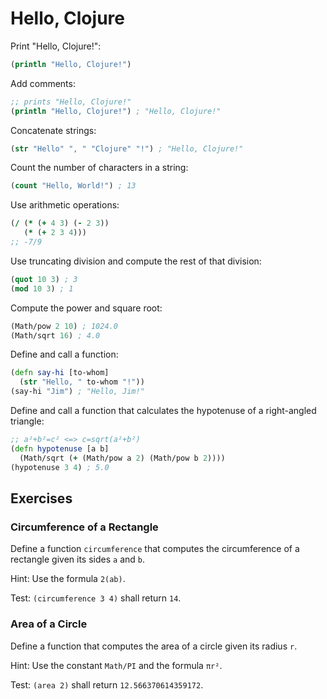 # Hello, Clojure

Print "Hello, Clojure!":

```clojure
(println "Hello, Clojure!")
```

Add comments:

```clojure
;; prints "Hello, Clojure!"
(println "Hello, Clojure!") ; "Hello, Clojure!"
```

Concatenate strings:

```clojure
(str "Hello" ", " "Clojure" "!") ; "Hello, Clojure!"
```

Count the number of characters in a string:

```clojure
(count "Hello, World!") ; 13
```

Use arithmetic operations:

```clojure
(/ (* (+ 4 3) (- 2 3))
   (* (+ 2 3 4)))
;; -7/9
```

Use truncating division and compute the rest of that division:

```clojure
(quot 10 3) ; 3
(mod 10 3) ; 1
```

Compute the power and square root:

```clojure
(Math/pow 2 10) ; 1024.0
(Math/sqrt 16) ; 4.0
```

Define and call a function:

```clojure
(defn say-hi [to-whom]
  (str "Hello, " to-whom "!"))
(say-hi "Jim") ; "Hello, Jim!"
```

Define and call a function that calculates the hypotenuse of a right-angled triangle:

```clojure
;; a²+b²=c² <=> c=sqrt(a²+b²)
(defn hypotenuse [a b]
  (Math/sqrt (+ (Math/pow a 2) (Math/pow b 2))))
(hypotenuse 3 4) ; 5.0
```

## Exercises

### Circumference of a Rectangle

Define a function `circumference` that computes the circumference of a rectangle
given its sides `a` and `b`.

Hint: Use the formula `2(ab)`.

Test: `(circumference 3 4)` shall return `14`.

### Area of a Circle

Define a function that computes the area of a circle given its radius `r`.

Hint: Use the constant `Math/PI` and the formula `πr²`.

Test: `(area 2)` shall return `12.566370614359172`.
